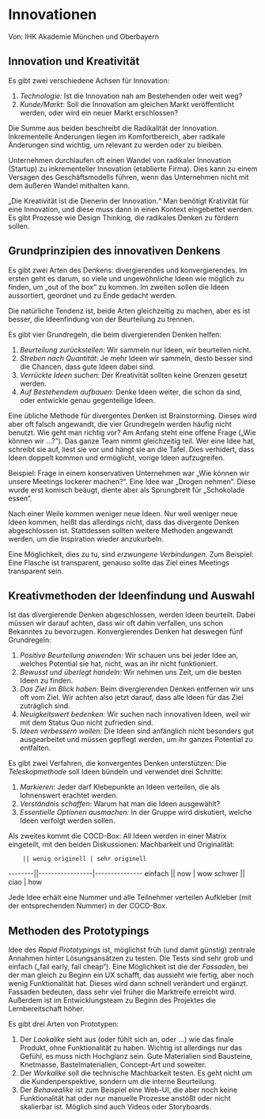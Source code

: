 # Innovationen

Von: IHK Akademie München und Oberbayern

## Innovation und Kreativität

Es gibt zwei verschiedene Achsen für Innovation:

1. *Technologie:* Ist die Innovation nah am Bestehenden oder weit weg?
2. *Kunde/Markt:* Soll die Innovation am gleichen Markt veröffentlicht werden, oder wird ein neuer Markt erschlossen?

Die Summe aus beiden beschreibt die Radikalität der Innovation. Inkrementelle Änderungen liegen im Komfortbereich, aber radikale Änderungen sind wichtig, um relevant zu werden oder zu bleiben.

Unternehmen durchlaufen oft einen Wandel von radikaler Innovation (Startup) zu inkrementeller Innovation (etablierte Firma). Dies kann zu einem Versagen des Geschäftsmodells führen, wenn das Unternehmen nicht mit dem äußeren Wandel mithalten kann.

„Die Kreativität ist die Dienerin der Innovation.“ Man benötigt Krativität für eine Innovation, und diese muss dann in einen Kontext eingebettet werden. Es gibt Prozesse wie Design Thinking, die radikales Denken zu fördern sollen.

## Grundprinzipien des innovativen Denkens

Es gibt zwei Arten des Denkens: divergierendes und konvergierendes. Im ersten geht es darum, so viele und ungewöhnliche Ideen wie möglich zu finden, um „out of the box“ zu kommen. Im zweiten sollen die Ideen aussortiert, geordnet und zu Ende gedacht werden.

Die natürliche Tendenz ist, beide Arten gleichzeitig zu machen, aber es ist besser, die Ideenfindung von der Beurteilung zu trennen.

Es gibt vier Grundregeln, die beim divergierenden Denken helfen:

1. *Beurteilung zurückstellen:* Wir sammeln nur Ideen, wir beurteilen nicht.
2. *Streben nach Quantität:* Je mehr Ideen wir sammeln, desto besser sind die Chancen, dass gute Ideen dabei sind.
3. *Verrückte Ideen suchen:* Der Kreativität sollten keine Grenzen gesetzt werden.
4. *Auf Bestehendem aufbauen:* Denke Ideen weiter, die schon da sind, oder entwickle genau gegenteilige Ideen.

Eine übliche Methode für divergentes Denken ist Brainstorming. Dieses wird aber oft falsch angewandt, die vier Grundregeln werden häufig nicht benutzt. Wie geht man richtig vor? Am Anfang steht eine offene Frage („Wie können wir …?“). Das ganze Team nimmt gleichzeitig teil. Wer eine Idee hat, schreibt sie auf, liest sie vor und hängt sie an die Tafel. Dies verhidert, dass Ideen doppelt kommen und ermöglicht, vorige Ideen aufzugreifen.

Beispiel: Frage in einem konservativen Unternehmen war „Wie können wir unsere Meetings lockerer machen?“. Eine Idee war „Drogen nehmen“. Diese wurde erst komisch beäugt, diente aber als Sprungbrett für „Schokolade essen“.

Nach einer Weile kommen weniger neue Ideen. Nur weil weniger neue Ideen kommen, heißt das allerdings nicht, dass das divergente Denken abgeschlossen ist. Stattdessen sollten weitere Methoden angewandt werden, um die Inspiration wieder anzukurbeln.

Eine Möglichkeit, dies zu tu, sind *erzwungene Verbindungen.* Zum Beispiel: Eine Flasche ist transparent, genauso sollte das Ziel eines Meetings transparent sein.

## Kreativmethoden der Ideenfindung und Auswahl

Ist das divergierende Denken abgeschlossen, werden Ideen beurteilt. Dabei müssen wir darauf achten, dass wir oft dahin verfallen, uns schon Bekanntes zu bevorzugen. Konvergierendes Denken hat deswegen fünf Grundregeln:

1. *Positive Beurteilung anwenden:* Wir schauen uns bei jeder Idee an, welches Potential sie hat, nicht, was an ihr nicht funktioniert.
2. *Bewusst und überlegt handeln:* Wir nehmen uns Zeit, um die besten Ideen zu finden.
3. *Das Ziel im Blick haben:* Beim divergierenden Denken entfernen wir uns oft vom Ziel. Wir achten also jetzt darauf, dass alle Ideen für das Ziel zuträglich sind.
4. *Neuigkeitswert bedenken:* Wir suchen nach innovativen Ideen, weil wir mit dem Status Quo nicht zufrieden sind.
5. *Ideen verbessern wollen:* Die Ideen sind anfänglich nicht besonders gut ausgearbeitet und müssen gepflegt werden, um ihr ganzes Potential zu entfalten.

Es gibt zwei Verfahren, die konvergentes Denken unterstützen: Die *Teleskopmethode* soll Ideen bündeln und verwendet drei Schritte:

1. *Markieren:* Jeder darf Klebepunkte an Ideen verteilen, die als lohnenswert erachtet werden.
2. *Verständnis schaffen:* Warum hat man die Ideen ausgewählt?
3. *Essentielle Optionen ausmachen:* In der Gruppe wird diskutiert, welche Ideen verfolgt werden sollen.

Als zweites kommt die COCD-Box: All Ideen werden in einer Matrix eingeteilt, mit den beiden Diskussionen: Machbarkeit und Originalität:

        || wenig originell | sehr originell
--------||-----------------|---------------
einfach || now             | wow
schwer  || ciao            | how

Jede Idee erhält eine Nummer und alle Teilnehmer verteilen Aufkleber (mit der entsprechenden Nummer) in der COCD-Box.

## Methoden des Prototypings

Idee des *Rapid Prototypings* ist, möglichst früh (und damit günstig) zentrale Annahmen hinter Lösungsansätzen zu testen. Die Tests sind sehr grob und einfach („fail early, fail cheap“). Eine Möglichkeit ist die der *Fassaden*, bei der man gleich zu Beginn ein UX schafft, das aussieht wie fertig, aber noch wenig Funktionalität hat. Dieses wird dann schnell verändert und ergänzt. Fassaden bedeuten, dass sehr viel früher die Marktreife erreicht wird. Außerdem ist im Entwicklungsteam zu Beginn des Projektes die Lernbereitschaft höher.

Es gibt drei Arten von Prototypen:

1. Der *Lookalike* sieht aus (oder fühlt sich an, oder ...) wie das finale Produkt, ohne Funktionalität zu haben. Wichtig ist allerdings nur das Gefühl, es muss nicth Hochglanz sein. Gute Materialien sind Bausteine, Knetmasse, Bastelmaterialien, Concept-Art und soweiter.
2. Der *Workalike* soll die technische Machbarkeit testen. Es geht nicht um die Kundenperspektive, sondern um die interne Beurteilung.
3. Der *Behavealike* ist zum Beispiel eine Web-UI, die aber noch keine Funktionalität hat oder nur manuelle Prozesse anstößt oder nicht skalierbar ist. Möglich sind auch Videos oder Storyboards.